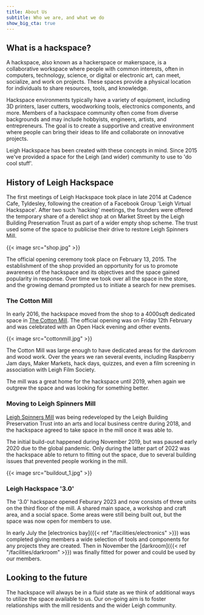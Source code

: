 ```yaml
---
title: About Us
subtitle: Who we are, and what we do
show_big_cta: true
---
```

## What is a hackspace?

A hackspace, also known as a hackerspace or makerspace, is a collaborative workspace where people with common interests, often in computers, technology, science, or digital or electronic art, can meet, socialize, and work on projects. These spaces provide a physical location for individuals to share resources, tools, and knowledge.

Hackspace environments typically have a variety of equipment, including 3D printers, laser cutters, woodworking tools, electronics components, and more. Members of a hackspace community often come from diverse backgrounds and may include hobbyists, engineers, artists, and entrepreneurs. The goal is to create a supportive and creative environment where people can bring their ideas to life and collaborate on innovative projects.

Leigh Hackspace has been created with these concepts in mind. Since 2015 we've provided a space for the Leigh (and wider) community to use to 'do cool stuff'.

## History of Leigh Hackspace

The first meetings of Leigh Hackspace took place in late 2014 at Cadence Cafe, Tyldesley, following the creation of a Facebook Group 'Leigh Virtual Hackspace'. After two such 'hacking' meetings, the founders were offered the temporary share of a derelict shop at on Market Street by the Leigh Building Preservation Trust as part of a wider empty shop scheme. The trust used some of the space to publicise their drive to restore Leigh Spinners Mill.

{{< image src="shop.jpg" >}}

The official opening ceremony took place on February 13, 2015. The establishment of the shop provided an opportunity for us to promote awareness of the hackspace and its objectives and the space gained popularity in response. Over time we took over all the space in the store, and the growing demand prompted us to initiate a search for new premises.

### The Cotton Mill

In early 2016, the hackspace moved from the shop to a 4000sqft dedicated space in [The Cotton Mill](https://en.wikipedia.org/wiki/Mather_Lane_Mill). The official opening was on Friday 12th February and was celebrated with an Open Hack evening and other events.

{{< image src="cottonmill.jpg" >}}

The Cotton Mill was large enough to have dedicated areas for the darkroom and wood work. Over the years we ran several events, including Raspberry Jam days, Maker Markets, hack days, quizzes, and even a film screening in association with Leigh Film Society.

The mill was a great home for the hackspace until 2019, when again we outgrew the space and was looking for something better.

### Moving to Leigh Spinners Mill

[Leigh Spinners Mill](https://en.wikipedia.org/wiki/Leigh_Spinners) was being redeveloped by the Leigh Building Preservation Trust into an arts and local business centre during 2018, and the hackspace agreed to take space in the mill once it was able to. 

The initial build-out happened during November 2019, but was paused early 2020 due to the global pandemic. Only during the latter part of 2022 was the hackspace able to return to fitting out the space, due to several building issues that prevented people working in the mill. 

{{< image src="buildout_1.jpg" >}}

### Leigh Hackspace '3.0'

The '3.0' hackspace opened Feburary 2023 and now consists of three units on the third floor of the mill. A shared main space, a workshop and craft area, and a social space. Some areas were still being built out, but the space was now open for members to use.

In early July the [electronics bay]({{< ref "/facilities/electronics" >}}) was completed giving members a wide selection of tools and components for any projects they are created. Then in November the [darkroom]({{< ref "/facilities/darkroom" >}}) was finally fitted for power and could be used by our members.

## Looking to the future

The hackspace will always be in a fluid state as we think of additional ways to utilize the space available to us. Our on-going aim is to foster relationships with the mill residents and the wider Leigh community. 